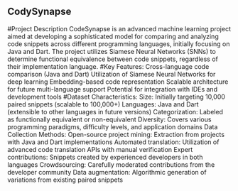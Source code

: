 ## CodySynapse
#Project Description
CodeSynapse is an advanced machine learning project aimed at developing a sophisticated model for comparing and analyzing code snippets across different programming languages, initially focusing on Java and Dart. The project utilizes Siamese Neural Networks (SNNs) to determine functional equivalence between code snippets, regardless of their implementation language.
#Key Features:
Cross-language code comparison (Java and Dart)
Utilization of Siamese Neural Networks for deep learning
Embedding-based code representation
Scalable architecture for future multi-language support
Potential for integration with IDEs and development tools
#Dataset Characteristics:
Size: Initially targeting 10,000 paired snippets (scalable to 100,000+)
Languages: Java and Dart (extensible to other languages in future versions)
Categorization: Labeled as functionally equivalent or non-equivalent
Diversity: Covers various programming paradigms, difficulty levels, and application domains
Data Collection Methods:
Open-source project mining: Extraction from projects with Java and Dart implementations
Automated translation: Utilization of advanced code translation APIs with manual verification
Expert contributions: Snippets created by experienced developers in both languages
Crowdsourcing: Carefully moderated contributions from the developer community
Data augmentation: Algorithmic generation of variations from existing paired snippets
